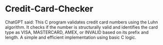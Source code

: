 # Credit-Card-Checker
ChatGPT said: This C program validates credit card numbers using the Luhn algorithm. It checks if the number is structurally valid and identifies the card type as VISA, MASTERCARD, AMEX, or INVALID based on its prefix and length. A simple and efficient implementation using basic C logic.
